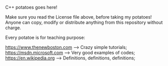 

C++ potatoes goes here!  

Make sure you read the License file above, before taking my potatoes!
Anyone can copy, modify or distribute anything from this repository without charge.  

Every potatoe is for teaching purpose:  

https://www.thenewboston.com --> Crazy simple tutorials;  
https://msdn.microsoft.com   --> Very good examples of codes;  
https://en.wikipedia.org     --> Definitions, definitions, definitions;  
